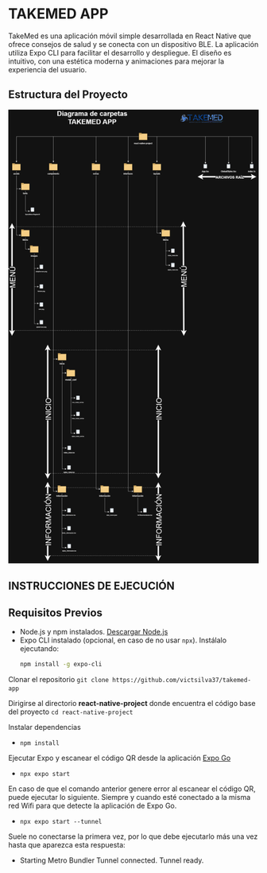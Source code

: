 
# TAKEMED APP

TakeMed es una aplicación móvil simple desarrollada en React Native que ofrece consejos de salud y se conecta con un dispositivo BLE. La aplicación utiliza Expo CLI para facilitar el desarrollo y despliegue. El diseño es intuitivo, con una estética moderna y animaciones para mejorar la experiencia del usuario.

## Estructura del Proyecto
![Estructura del Proyecto](diagrama_carpetas.png)

## INSTRUCCIONES DE EJECUCIÓN

## Requisitos Previos
* Node.js y npm instalados. [Descargar Node.js](https://nodejs.org)
* Expo CLI instalado (opcional, en caso de no usar `npx`). Instálalo ejecutando:
  ```bash
  npm install -g expo-cli

Clonar el repositorio
```git clone https://github.com/victsilva37/takemed-app```

Dirigirse al directorio **react-native-project** donde encuentra el código base del proyecto
```cd react-native-project```

Instalar dependencias
* ```npm install```

Ejecutar Expo y escanear el código QR desde la aplicación [Expo Go](https://expo.dev/client)
* ```npx expo start```

En caso de que el comando anterior genere error al escanear el código QR, puede ejecutar lo siguiente. Siempre y cuando esté conectado a la misma red Wifi para que detecte la aplicación de Expo Go. 
* ```npx expo start --tunnel```

Suele no conectarse la primera vez, por lo que debe ejecutarlo más una vez hasta que aparezca esta respuesta:

* Starting Metro Bundler
  Tunnel connected.
  Tunnel ready.


